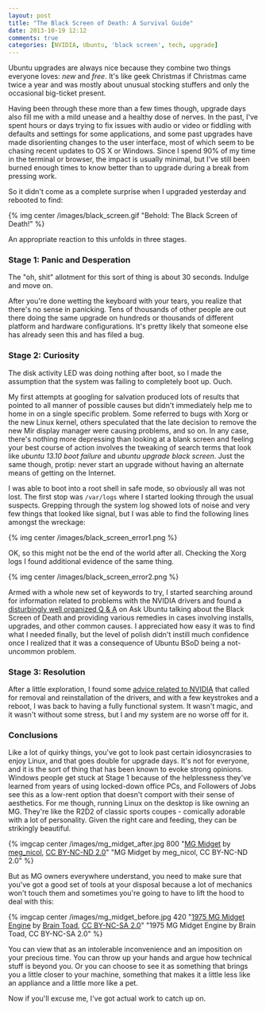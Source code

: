 ```yaml
---
layout: post
title: "The Black Screen of Death: A Survival Guide"
date: 2013-10-19 12:12
comments: true
categories: [NVIDIA, Ubuntu, 'black screen', tech, upgrade]
---
```

Ubuntu upgrades are always nice because they combine two things everyone loves: *new* and *free*. It's like geek Christmas if Christmas came twice a year and was mostly about unusual stocking stuffers and only the occasional big-ticket present.

Having been through these more than a few times though, upgrade days also fill me with a mild unease and a healthy dose of nerves. In the past, I've spent hours or days trying to fix issues with audio or video or fiddling with defaults and settings for some applications, and some past upgrades have made disorienting changes to the user interface, most of which seem to be chasing recent updates to OS X or Windows. Since I spend 90% of my time in the terminal or browser, the impact is usually minimal, but I've still been burned enough times to know better than to upgrade during a break from pressing work.<!--more-->

So it didn't come as a complete surprise when I upgraded yesterday and rebooted to find:

{% img center /images/black_screen.gif "Behold: The Black Screen of Death!" %}

An appropriate reaction to this unfolds in three stages.

### Stage 1: Panic and Desperation

The "oh, shit" allotment for this sort of thing is about 30 seconds. Indulge and move on.

After you're done wetting the keyboard with your tears, you realize that there's no sense in panicking. Tens of thousands of other people are out there doing the same upgrade on hundreds or thousands of different platform and hardware configurations. It's pretty likely that someone else has already seen this and has filed a bug.

### Stage 2: Curiosity

The disk activity LED was doing nothing after boot, so I made the assumption that the system was failing to completely boot up. Ouch.

My first attempts at googling for salvation produced lots of results that pointed to all manner of possible causes but didn't immediately help me to home in on a single specific problem. Some referred to bugs with Xorg or the new Linux kernel, others speculated that the late decision to remove the new Mir display manager were causing problems, and so on. In any case, there's nothing more depressing than looking at a blank screen and feeling your best course of action involves the tweaking of search terms that look like *ubuntu 13.10 boot failure* and *ubuntu upgrade black screen*. Just the same though, protip: never start an upgrade without having an alternate means of getting on the Internet.

I was able to boot into a root shell in safe mode, so obviously all was not lost. The first stop was `/var/logs` where I started looking through the usual suspects. Grepping through the system log showed lots of noise and very few things that looked like signal, but I was able to find the following lines amongst the wreckage:

{% img center /images/black_screen_error1.png %}

OK, so this might not be the end of the world after all. Checking the Xorg logs I found additional evidence of the same thing.

{% img center /images/black_screen_error2.png %}

Armed with a whole new set of keywords to try, I started searching around for information related to problems with the NVIDIA drivers and found a [disturbingly well organized Q & A][1] on Ask Ubuntu talking about the Black Screen of Death and providing various remedies in cases involving installs, upgrades, and other common causes. I appreciated how easy it was to find what I needed finally, but the level of polish didn't instill much confidence once I realized that it was a consequence of Ubuntu BSoD being a not-uncommon problem.

### Stage 3: Resolution

After a little exploration, I found some [advice related to NVIDIA][2] that called for removal and reinstallation of the drivers, and with a few keystrokes and a reboot, I was back to having a fully functional system. It wasn't magic, and it wasn't without some stress, but I and my system are no worse off for it.

### Conclusions

Like a lot of quirky things, you've got to look past certain idiosyncrasies to enjoy Linux, and that goes double for upgrade days. It's not for everyone, and it is the sort of thing that has been known to evoke strong opinions. Windows people get stuck at Stage 1 because of the helplessness they've learned from years of using locked-down office PCs, and Followers of Jobs see this as a low-rent option that doesn't comport with their sense of aesthetics. For me though, running Linux on the desktop is like owning an MG. They're like the R2D2 of classic sports coupes - comically adorable with a lot of personality. Given the right care and feeding, they can be strikingly beautiful.

{% imgcap center /images/mg_midget_after.jpg 800 "[MG Midget][4] by [meg_nicol][5], [CC BY-NC-ND 2.0][6]" "MG Midget by meg_nicol, CC BY-NC-ND 2.0" %}

But as MG owners everywhere understand, you need to make sure that you've got a good set of tools at your disposal because a lot of mechanics won't touch them and sometimes you're going to have to lift the hood to deal with this:

{% imgcap center /images/mg_midget_before.jpg 420 "[1975 MG Midget Engine][8] by [Brain Toad][9], [CC BY-NC-SA 2.0][10]" "1975 MG Midget Engine by Brain Toad, CC BY-NC-SA 2.0" %}

You can view that as an intolerable inconvenience and an imposition on your precious time. You can throw up your hands and argue how technical stuff is beyond you. Or you can choose to see it as something that brings you a little closer to your machine, something that makes it a little less like an appliance and a little more like a pet.

Now if you'll excuse me, I've got actual work to catch up on.

[1]: http://askubuntu.com/questions/162075/my-computer-boots-to-a-black-screen-what-options-do-i-have-to-fix-it
[2]: http://askubuntu.com/questions/41681/blank-screen-after-installing-nvidia-restricted-driver
[3]: http://chriskottom.com/wp-content/uploads/2013/10/mg_midget_after.jpg
[4]: http://www.flickr.com/photos/meg_nicol/2316658375/
[5]: https://secure.flickr.com/photos/meg_nicol/
[6]: https://creativecommons.org/licenses/by-nc-nd/2.0/
[7]: http://chriskottom.com/wp-content/uploads/2013/10/mg_midget_before.jpg
[8]: http://www.flickr.com/photos/braintoad/2508267274/
[9]: https://secure.flickr.com/photos/braintoad/
[10]: https://creativecommons.org/licenses/by-nc-sa/2.0/
